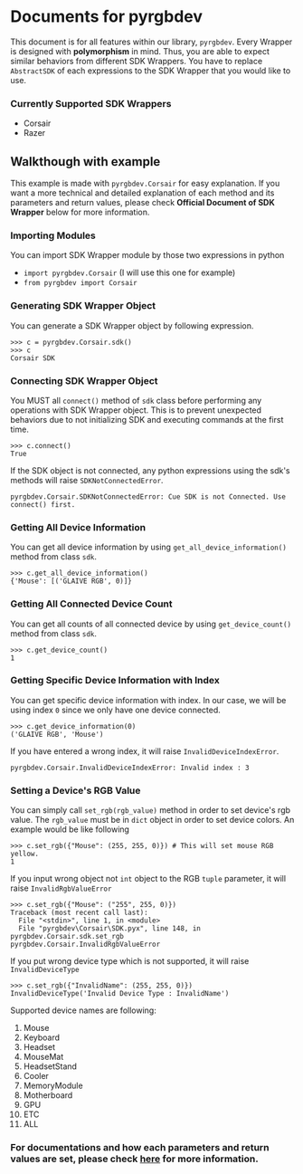 # Documents for pyrgbdev
This document is for all features within our library, `pyrgbdev`. Every Wrapper is designed with **polymorphism** in mind. Thus, you are able to expect similar behaviors from different SDK Wrappers. You have to replace `AbstractSDK` of each expressions to the SDK Wrapper that you would like to use.

### Currently Supported SDK Wrappers
- Corsair
- Razer


## Walkthough with example
This example is made with `pyrgbdev.Corsair` for easy explanation. If you want a more technical and detailed explanation of each method and its parameters and return values, please check **Official Document of SDK Wrapper** below for more information.

### Importing Modules
You can import SDK Wrapper module by those two expressions in python
- `import pyrgbdev.Corsair`  (I will use this one for example)
- `from pyrgbdev import Corsair`

### Generating SDK Wrapper Object
You can generate a SDK Wrapper object by following expression. 
```
>>> c = pyrgbdev.Corsair.sdk()
>>> c
Corsair SDK
```

### Connecting SDK Wrapper Object
You MUST all `connect()` method of `sdk` class before performing any operations with SDK Wrapper object. This is to prevent unexpected behaviors due to not initializing SDK and executing commands at the first time. 
```
>>> c.connect()
True
```
If the SDK object is not connected, any python expressions using the sdk's methods will raise `SDKNotConnectedError`.
```
pyrgbdev.Corsair.SDKNotConnectedError: Cue SDK is not Connected. Use connect() first.
```
### Getting All Device Information
You can get all device information by using `get_all_device_information()` method from class `sdk`.
```
>>> c.get_all_device_information()
{'Mouse': [('GLAIVE RGB', 0)]}
```
### Getting All Connected Device Count
You can get all counts of all connected device by using `get_device_count()` method from class `sdk`.
```
>>> c.get_device_count()
1
```
### Getting Specific Device Information with Index
You can get specific device information with index. In our case, we will be using index `0` since we only have one device connected.
```
>>> c.get_device_information(0)
('GLAIVE RGB', 'Mouse')
```
If you have entered a wrong index, it will raise `InvalidDeviceIndexError`.
```
pyrgbdev.Corsair.InvalidDeviceIndexError: Invalid index : 3
```
### Setting a Device's RGB Value
You can simply call `set_rgb(rgb_value)` method in order to set device's rgb value. The `rgb_value` must be in `dict` object in order to set device colors. An example would be like following
```
>>> c.set_rgb({"Mouse": (255, 255, 0)}) # This will set mouse RGB yellow.
1
```
If you input wrong object not `int` object to the RGB `tuple` parameter, it will raise `InvalidRgbValueError` 
```
>>> c.set_rgb({"Mouse": ("255", 255, 0)})
Traceback (most recent call last):
  File "<stdin>", line 1, in <module>
  File "pyrgbdev\Corsair\SDK.pyx", line 148, in pyrgbdev.Corsair.sdk.set_rgb
pyrgbdev.Corsair.InvalidRgbValueError
```
If you put wrong device type which is not supported, it will raise `InvalidDeviceType`
```
>>> c.set_rgb({"InvalidName": (255, 255, 0)})
InvalidDeviceType('Invalid Device Type : InvalidName')
```
Supported device names are following:
1. Mouse
2. Keyboard
3. Headset
4. MouseMat
5. HeadsetStand
6. Cooler
7. MemoryModule
8. Motherboard
9. GPU
10. ETC
11. ALL

### For documentations and how each parameters and return values are set, please check [here](https://github.com/gooday2die/PyRGBDev/blob/main/pyrgbdev/AbstractSDK/README.md) for more information.